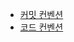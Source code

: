 - [커밋 컨벤션](https://github.com/neighbor-chat/NeighborChat-FE/wiki/%EC%BB%A4%EB%B0%8B-%EC%BB%A8%EB%B2%A4%EC%85%98)
- [코드 컨벤션](https://github.com/neighbor-chat/NeighborChat-FE/wiki/%EC%BD%94%EB%93%9C-%EC%BB%A8%EB%B2%A4%EC%85%98)
